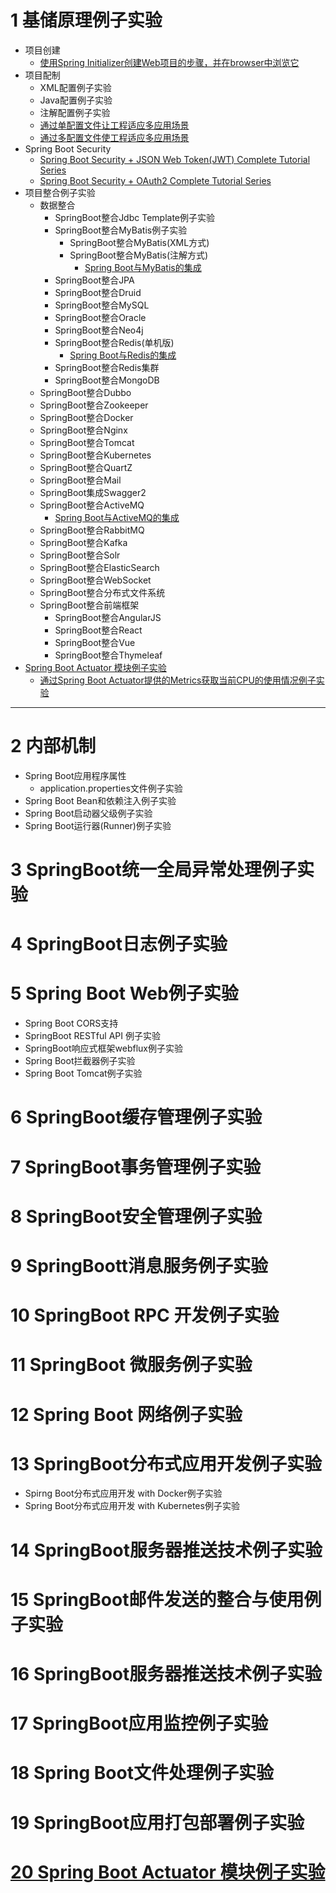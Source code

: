 
# 1 基储原理例子实验

* 项目创建
  * [使用Spring Initializer创建Web项目的步骤，并在browser中浏览它](https://www.yiibai.com/spring-boot/spring_boot_bootstrapping.html)
* 项目配制
  * XML配置例子实验
  * Java配置例子实验 
  * 注解配置例子实验
  * [通过单配置文件让工程适应多应用场景](https://weread.qq.com/web/reader/f6732e8071dbddd6f674178kc20321001cc20ad4d76f5ae)
  * [通过多配置文件使工程适应多应用场景](https://weread.qq.com/web/reader/f6732e8071dbddd6f674178kc51323901dc51ce410c121b)
* Spring Boot Security
  * [Spring Boot Security + JSON Web Token(JWT) Complete Tutorial Series](https://www.javainuse.com/webseries/spring-security-jwt)
  * [Spring Boot Security + OAuth2 Complete Tutorial Series](https://www.javainuse.com/webseries/spring-security-oauth) 
* 项目整合例子实验
  * 数据整合 
    * SpringBoot整合Jdbc Template例子实验 
    * SpringBoot整合MyBatis例子实验
      * SpringBoot整合MyBatis(XML方式)
      * SpringBoot整合MyBatis(注解方式)
        * [Spring Boot与MyBatis的集成](https://weread.qq.com/web/reader/69532da0717d3026695636ek70e32fb021170efdf2eca12)
    * SpringBoot整合JPA
    * SpringBoot整合Druid
    * SpringBoot整合MySQL
    * SpringBoot整合Oracle
    * SpringBoot整合Neo4j
    * SpringBoot整合Redis(单机版)
      * [Spring Boot与Redis的集成](https://weread.qq.com/web/reader/69532da0717d3026695636ek6f4322302126f4922f45dec)
    * SpringBoot整合Redis集群
    * SpringBoot整合MongoDB   
  * SpringBoot整合Dubbo
  * SpringBoot整合Zookeeper
  * SpringBoot整合Docker
  * SpringBoot整合Nginx
  * SpringBoot整合Tomcat
  * SpringBoot整合Kubernetes
  * SpringBoot整合QuartZ
  * SpringBoot整合Mail
  * SpringBoot集成Swagger2
  * SpringBoot整合ActiveMQ
    * [Spring Boot与ActiveMQ的集成](https://weread.qq.com/web/reader/69532da0717d3026695636ek1f032c402131f0e3dad99f3) 
  * SpringBoot整合RabbitMQ
  * SpringBoot整合Kafka
  * SpringBoot整合Solr
  * SpringBoot整合ElasticSearch
  * SpringBoot整合WebSocket
  * SpringBoot整合分布式文件系统 
  * SpringBoot整合前端框架
    * SpringBoot整合AngularJS
    * SpringBoot整合React
    * SpringBoot整合Vue
    * SpringBoot整合Thymeleaf
*  [Spring Boot Actuator 模块例子实验](https://segmentfault.com/a/1190000021611510)
   * [通过Spring Boot Actuator提供的Metrics获取当前CPU的使用情况例子实验 ](https://weread.qq.com/web/reader/71d32370716443e271df020k7f632b502707f6ffaa6bf2e)


---

# 2 内部机制
  * Spring Boot应用程序属性
    * application.properties文件例子实验
  * Spring Boot Bean和依赖注入例子实验
  * Spring Boot启动器父级例子实验
  * Spring Boot运行器(Runner)例子实验
# 3 SpringBoot统一全局异常处理例子实验
# 4 SpringBoot日志例子实验
# 5 Spring Boot Web例子实验
  * Spring Boot CORS支持
  * SpringBoot RESTful API 例子实验
  * SpringBoot响应式框架webflux例子实验
  * Spring Boot拦截器例子实验
  * Spring Boot Tomcat例子实验
# 6 SpringBoot缓存管理例子实验
# 7 SpringBoot事务管理例子实验
# 8 SpringBoot安全管理例子实验
# 9 SpringBoott消息服务例子实验
# 10 SpringBoot RPC 开发例子实验
# 11 SpringBoot 微服务例子实验
# 12 Spring Boot 网络例子实验
# 13 SpringBoot分布式应用开发例子实验
   * Spirng Boot分布式应用开发 with Docker例子实验
   * Spring Boot分布式应用开发 with Kubernetes例子实验
# 14 SpringBoot服务器推送技术例子实验
# 15 SpringBoot邮件发送的整合与使用例子实验
# 16 SpringBoot服务器推送技术例子实验
# 17 SpringBoot应用监控例子实验
# 18 Spring Boot文件处理例子实验
# 19 SpringBoot应用打包部署例子实验
# [20 Spring Boot Actuator 模块例子实验](https://segmentfault.com/a/1190000021611510)






